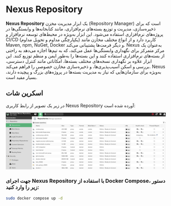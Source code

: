 # Nexus Repository

**Nexus Repository** یک ابزار مدیریت مخزن (Repository Manager) است که برای ذخیره‌سازی، مدیریت و توزیع بسته‌های نرم‌افزاری، مانند کتابخانه‌ها و وابستگی‌ها در پروژه‌های نرم‌افزاری استفاده می‌شود. این ابزار به‌ویژه در محیط‌های توسعه نرم‌افزار و CI/CD (یکپارچگی مداوم و تحویل مداوم) کاربرد دارد و از انواع مختلف مخازن مانند Maven, npm, NuGet, Docker و دیگر فرمت‌ها پشتیبانی می‌کند. Nexus به‌عنوان یک مرکز متمرکز برای نگهداری وابستگی‌ها عمل می‌کند، که به تیم‌ها اجازه می‌دهد به راحتی از بسته‌های نرم‌افزاری استفاده کنند و این بسته‌ها را به‌طور ایمن و منظم توزیع کنند. این ابزار علاوه بر نگهداری نسخه‌های مختلف بسته‌ها، امکاناتی مانند کنترل دسترسی، بررسی و اسکن آسیب‌پذیری‌ها، و ذخیره‌سازی مخازن خصوصی را فراهم می‌کند. Nexus به‌ویژه برای سازمان‌هایی که نیاز به مدیریت بسته‌ها در پروژه‌های بزرگ و پیچیده دارند، بسیار مفید است.

## اسکرین شات

در زیر یک تصویر از رابط کاربری Nexus Repository آورده شده است:

![Screenshot](screenshot.png)

### جهت اجرای Nexus Repository با استفاده از Docker Compose، دستور زیر را وارد کنید:

```bash
sudo docker compose up -d
```

